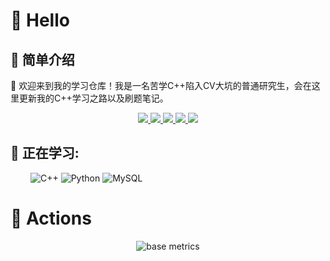 
<!--
**JiaoZixun/JiaoZIxun** is a ✨ _special_ ✨ repository because its `README.md` (this file) appears on your GitHub profile.

Here are some ideas to get you started:

- 🔭 I’m currently working on ...
- 🌱 I’m currently learning ...
- 👯 I’m looking to collaborate on ...
- 🤔 I’m looking for help with ...
- 💬 Ask me about ...
- 📫 How to reach me: ...
- 😄 Pronouns: ...
- ⚡ Fun fact: ...
-->
# 🙋 Hello
## 👋 简单介绍
💬 欢迎来到我的学习仓库！我是一名苦学C++陷入CV大坑的普通研究生，会在这里更新我的C++学习之路以及刷题笔记。
<!-- 比较好的开源项目卡片 -->
<div align="center">
<a href="https://github.com/JiaoZixun/WebNetwork_Sylar">
  <img src="https://github-readme-stats-git-masterrstaa-rickstaa.vercel.app/api/pin/?username=JiaoZixun&repo=WebNetwork_Sylar&theme=dark&bg_color=0d1117&hide_border=true" />
</a>  
  
<a href="https://github.com/JiaoZixun/MySTL">
  <img src="https://github-readme-stats-git-masterrstaa-rickstaa.vercel.app/api/pin/?username=JiaoZixun&repo=MySTL&theme=dark&bg_color=0d1117&hide_border=true" />
</a>
<a href="https://github.com/JiaoZixun/Distributed-Services-Framework--Distributed-storage">
  <img src="https://github-readme-stats-git-masterrstaa-rickstaa.vercel.app/api/pin/?username=JiaoZixun&repo=Distributed-Services-Framework--Distributed-storage&theme=dark&bg_color=0d1117&hide_border=true" />
</a>

<a href="https://github.com/JiaoZixun/Deep-Learning-Guide">
  <img src="https://github-readme-stats-git-masterrstaa-rickstaa.vercel.app/api/pin/?username=JiaoZixun&repo=Deep-Learning-Guide&theme=dark&bg_color=0d1117&hide_border=true" />
</a>
<img src="https://github-readme-stats-git-masterrstaa-rickstaa.vercel.app/api?username=JiaoZixun" />

  
</div>

## 💪 正在学习: 
&emsp;&emsp;
![C++](https://img.shields.io/badge/c++-%2300599C++.svg?style=flat-square&logo=c++&logoColor=white)
![Python](https://img.shields.io/badge/-Python-pink?style=flat-square&logo=Python)
![MySQL](https://img.shields.io/badge/mysql-%2300f.svg?style=flat-square&logo=mysql&logoColor=white)

# 🚀 Actions

<!-- metrics 基础资料 -->
<div align="center"><img src="https://metrics.lecoq.io/JiaoZixun?template=classic&base=header%2C%20activity%2C%20community%2C%20repositories%2C%20metadata&base.indepth=false&base.hireable=false&base.skip=false&config.timezone=Asia%2FShanghai" alt="base metrics"/></div>

